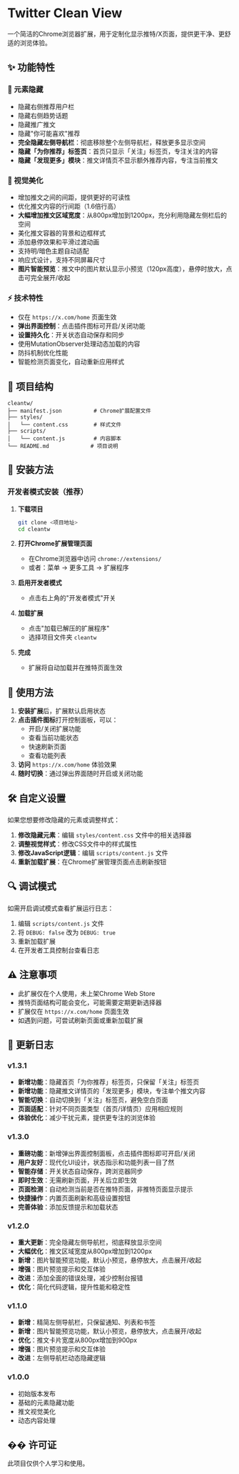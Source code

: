# Twitter Clean View

一个简洁的Chrome浏览器扩展，用于定制化显示推特/X页面，提供更干净、更舒适的浏览体验。

## ✨ 功能特性

### 🚫 元素隐藏
- 隐藏右侧推荐用户栏
- 隐藏右侧趋势话题
- 隐藏推广推文
- 隐藏"你可能喜欢"推荐
- **完全隐藏左侧导航栏**：彻底移除整个左侧导航栏，释放更多显示空间
- **隐藏「为你推荐」标签页**：首页只显示「关注」标签页，专注关注的内容
- **隐藏「发现更多」模块**：推文详情页不显示额外推荐内容，专注当前推文

### 🎨 视觉美化
- 增加推文之间的间距，提供更好的可读性
- 优化推文内容的行间距（1.6倍行高）
- **大幅增加推文区域宽度**：从800px增加到1200px，充分利用隐藏左侧栏后的空间
- 美化推文容器的背景和边框样式
- 添加悬停效果和平滑过渡动画
- 支持明/暗色主题自动适配
- 响应式设计，支持不同屏幕尺寸
- **图片智能预览**：推文中的图片默认显示小预览（120px高度），悬停时放大，点击可完全展开/收起

### ⚡ 技术特性
- 仅在 `https://x.com/home` 页面生效
- **弹出界面控制**：点击插件图标可开启/关闭功能
- **设置持久化**：开关状态自动保存和同步
- 使用MutationObserver处理动态加载的内容
- 防抖机制优化性能
- 智能检测页面变化，自动重新应用样式

## 📁 项目结构

```
cleantw/
├── manifest.json          # Chrome扩展配置文件
├── styles/
│   └── content.css        # 样式文件
├── scripts/
│   └── content.js         # 内容脚本
└── README.md             # 项目说明
```

## 🔧 安装方法

### 开发者模式安装（推荐）

1. **下载项目**
   ```bash
   git clone <项目地址>
   cd cleantw
   ```

2. **打开Chrome扩展管理页面**
   - 在Chrome浏览器中访问 `chrome://extensions/`
   - 或者：菜单 → 更多工具 → 扩展程序

3. **启用开发者模式**
   - 点击右上角的"开发者模式"开关

4. **加载扩展**
   - 点击"加载已解压的扩展程序"
   - 选择项目文件夹 `cleantw`

5. **完成**
   - 扩展将自动加载并在推特页面生效

## 🚀 使用方法

1. **安装扩展**后，扩展默认启用状态
2. **点击插件图标**打开控制面板，可以：
   - 开启/关闭扩展功能
   - 查看当前功能状态
   - 快速刷新页面
   - 查看功能列表
3. **访问** `https://x.com/home` 体验效果
4. **随时切换**：通过弹出界面随时开启或关闭功能

## 🛠 自定义设置

如果您想要修改隐藏的元素或调整样式：

1. **修改隐藏元素**：编辑 `styles/content.css` 文件中的相关选择器
2. **调整视觉样式**：修改CSS文件中的样式属性
3. **修改JavaScript逻辑**：编辑 `scripts/content.js` 文件
4. **重新加载扩展**：在Chrome扩展管理页面点击刷新按钮

## 🔍 调试模式

如需开启调试模式查看扩展运行日志：

1. 编辑 `scripts/content.js` 文件
2. 将 `DEBUG: false` 改为 `DEBUG: true`
3. 重新加载扩展
4. 在开发者工具控制台查看日志

## ⚠️ 注意事项

- 此扩展仅在个人使用，未上架Chrome Web Store
- 推特页面结构可能会变化，可能需要定期更新选择器
- 扩展仅在 `https://x.com/home` 页面生效
- 如遇到问题，可尝试刷新页面或重新加载扩展

## 🔄 更新日志

### v1.3.1
- **新增功能**：隐藏首页「为你推荐」标签页，只保留「关注」标签页
- **新增功能**：隐藏推文详情页的「发现更多」模块，专注单个推文内容
- **智能切换**：自动切换到「关注」标签页，避免空白页面
- **页面适配**：针对不同页面类型（首页/详情页）应用相应规则
- **体验优化**：减少干扰元素，提供更专注的浏览体验

### v1.3.0
- **重磅功能**：新增弹出界面控制面板，点击插件图标即可开启/关闭
- **用户友好**：现代化UI设计，状态指示和功能列表一目了然
- **智能存储**：开关状态自动保存，跨浏览器同步
- **即时生效**：无需刷新页面，开关后立即生效
- **页面检测**：自动检测当前是否在推特页面，非推特页面显示提示
- **快捷操作**：内置页面刷新和高级设置按钮
- **完善体验**：添加反馈提示和加载状态

### v1.2.0
- **重大更新**：完全隐藏左侧导航栏，彻底释放显示空间
- **大幅优化**：推文区域宽度从800px增加到1200px
- **新增**：图片智能预览功能，默认小预览，悬停放大，点击展开/收起
- **增强**：图片预览提示和交互体验
- **改进**：添加全面的错误处理，减少控制台报错
- **优化**：简化代码逻辑，提升性能和稳定性

### v1.1.0
- **新增**：精简左侧导航栏，只保留通知、列表和书签
- **新增**：图片智能预览功能，默认小预览，悬停放大，点击展开/收起
- **优化**：推文卡片宽度从800px增加到900px
- **增强**：图片预览提示和交互体验
- **改进**：左侧导航栏动态隐藏逻辑

### v1.0.0
- 初始版本发布
- 基础的元素隐藏功能
- 推文视觉美化
- 动态内容处理

## �� 许可证

此项目仅供个人学习和使用。 